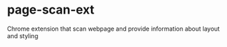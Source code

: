 # page-scan-ext
Chrome extension that scan webpage and provide information about layout and styling
